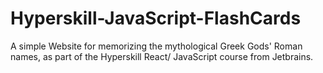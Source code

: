 # Hyperskill-JavaScript-FlashCards
A simple Website for memorizing the mythological Greek Gods' Roman names, as part of the Hyperskill React/ JavaScript course from Jetbrains.
